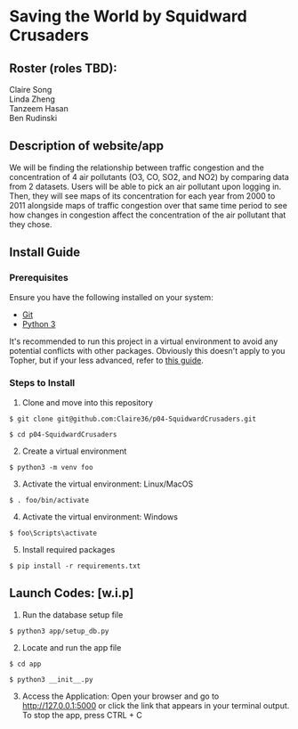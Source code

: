 # Saving the World by Squidward Crusaders

## Roster (roles TBD):  
Claire Song  
Linda Zheng  
Tanzeem Hasan  
Ben Rudinski

## Description of website/app
We will be finding the relationship between traffic congestion and the concentration of 4 air pollutants (O3, CO, SO2, and NO2) by comparing data from 2 datasets. Users will be able to pick an air pollutant upon logging in. Then, they will see maps of its concentration for each year from 2000 to 2011 alongside maps of traffic congestion over that same time period to see how changes in congestion affect the concentration of the air pollutant that they chose.

## Install Guide

### Prerequisites
Ensure you have the following installed on your system:
- [Git](https://git-scm.com/book/en/v2/Getting-Started-Installing-Git)
- [Python 3](https://www.python.org/downloads/)

It's recommended to run this project in a virtual environment to avoid any potential conflicts with other packages. Obviously this doesn't apply to you Topher, but if your less advanced, refer to [this guide](https://novillo-cs.github.io/apcsa/tools/).

### Steps to Install
1. Clone and move into this repository
```
$ git clone git@github.com:Claire36/p04-SquidwardCrusaders.git
```
```
$ cd p04-SquidwardCrusaders
```
2. Create a virtual environment
```
$ python3 -m venv foo
```

3. Activate the virtual environment: Linux/MacOS
```
$ . foo/bin/activate
```
4. Activate the virtual environment: Windows
```
$ foo\Scripts\activate
```
5. Install required packages
```
$ pip install -r requirements.txt
```
## Launch Codes: [w.i.p]
1. Run the database setup file
``` 
$ python3 app/setup_db.py
```
2. Locate and run the app file
``` 
$ cd app
```
``` 
$ python3 __init__.py
```
3. Access the Application: Open your browser and go to http://127.0.0.1:5000 or click the link that appears in your terminal output.
To stop the app, press CTRL + C
